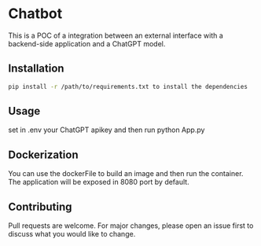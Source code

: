 # Chatbot

This is a POC of a integration between an external interface with a backend-side application and a ChatGPT model.

## Installation

```bash
pip install -r /path/to/requirements.txt to install the dependencies
```
## Usage
set in .env your ChatGPT apikey and then run python App.py

## Dockerization
You can use the dockerFile to build an image and then run the container. The application will be exposed in 8080 port by default.

## Contributing

Pull requests are welcome. For major changes, please open an issue first
to discuss what you would like to change.
